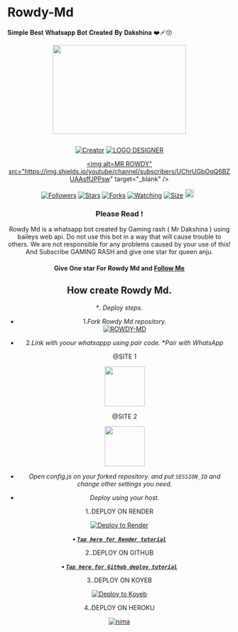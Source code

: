 # Rowdy-Md
𝐒𝐢𝐦𝐩𝐥𝐞 𝐁𝐞𝐬𝐭 𝐖𝐡𝐚𝐭𝐬𝐚𝐩𝐩 𝐁𝐨𝐭 𝐂𝐫𝐞𝐚𝐭𝐞𝐝 𝐁𝐲 𝐃𝐚𝐤𝐬𝐡𝐢𝐧𝐚 ❤️‍🩹😚
<div class = "repo" align = "center">
 
<a href = "#">
<img src = "https://i.ibb.co/zZ13BVL/9674.jpg"  width="300" height="200">
</img>
 <p align="center">
  <a href="#"><img src="http://readme-typing-svg.herokuapp.com?color=ff00ab&center=true&vCenter=true&multiline=false&lines=ROWDY+MD+WHATSAPP+BOT+MD+V2" alt="">
</p>
    <p align="center">
<a href="#"><img title="Creator" src="https://img.shields.io/badge/Creator-GAMING_RASH-red.svg?style=for-the-badge&logo=github"></a>
<a href="#"><img title="LOGO DESIGNER" src="https://img.shields.io/badge/LOGO_DESIGNER-NIKO_PAMIYA-red.svg?style=for-the-badge&logo=github"></a>

<a href = ""><img alt=MR ROWDY" src="https://img.shields.io/youtube/channel/subscribers/UChrUGbOqQ6BZUAAsffJPPsw" target="_blank" /></a>
</p>
<p align="center">
<a href="https://github.com/Mrdakshina?tab=followers"><img title="Followers" src="https://img.shields.io/github/followers/Mrdakshina?color=green&style=flat-square"></a>
<a href="https://github.com/DAKSHiNA/ROWDY_MD/stargazers/"><img title="Stars" src="https://img.shields.io/github/stars/Mrdakshina/ROWDY_MD?color=white&style=flat-square"></a>
<a href="https://github.com/Mrdakshina/ROWDY_MD/network/members"><img title="Forks" src="https://img.shields.io/github/forks/Mrdakshina/ROWDY_MD?color=yellow&style=flat-square"></a>
<a href="https://github.com/Mrdakshina/ROWDY_MD/watchers"><img title="Watching" src="https://img.shields.io/github/watchers/Mrdakshina/ROWDY_MD?label=Watchers&color=red&style=flat-square"></a>
<a href="https://github.com/Mrdakshina/ROWDY_MD"><img title="Size" src="https://img.shields.io/github/repo-size/Mrdakshina/ROWDY_MD?style=flat-square&color=darkred"></a>
<a href="https://github.com/Mrdakshina/ROWDY_MD/graphs/commit-activity"><img height="20" src="https://img.shields.io/badge/Maintained-No-red.svg"></a>&nbsp;&nbsp;

### Please Read !
Rowdy Md is a whatsapp bot created by Gaming rash ( Mr Dakshina ) using baileys web api. Do not use this bot in a way that will cause trouble to others. 
We are not responsible for any problems caused by your use of this!
And Subscribe GAMING RASH and give one star for queen anju.
</br>
#### Give One star For Rowdy Md and [Follow Me](https://github.com/Mrdakshina) 

## How create Rowdy Md.

**. Deploy steps.*
 - 1._Fork Rowdy Md repository._
    <br>
    <a href="https://github.com/Mrdakshina/ROWDY_MD/fork"><img title="ROWDY-MD" src="https://img.shields.io/badge/FORK ROWDY_Md-h?color=black&style=for-the-badge&logo=stackshare"></a>
 - 2._Link with yoour whatsappp using pair code._
   **Pair with WhatsApp*

   @SITE 1
   <p align="center">
       <a href="https://multiple-kingfisher-gamingrash-6eb80034.koyeb.app/">
         <img src="https://play-lh.googleusercontent.com/901aMQFFnVoX2T-YuJmTIwpPve_SUgMv_QSyzMSPtAqt_l0CyXN1DxfD6xXU0r2f9iM=w240-h480-rw" width="90" />
       </a>
   </p>
   
      @SITE 2
   <p align="center">
       <a href="https://mine-xh2t.onrender.com">
         <img src="https://play-lh.googleusercontent.com/901aMQFFnVoX2T-YuJmTIwpPve_SUgMv_QSyzMSPtAqt_l0CyXN1DxfD6xXU0r2f9iM=w240-h480-rw" width="90" />
       </a>
   </p>
 - _Open config.js on your forked repository. and put `SESSION_ID` and change other settings you need._
 - _Deploy using your host._
   </br>

  1..DEPLOY ON RENDER

[![Deploy to Render](https://render.com/images/deploy-to-render-button.svg)](https://render.com/deploy?repo=https://github.com/Mrdakshina/ROWDY_MD.git)

***<p align="center"> • [`Tap here for Render tutorial`](https://youtu.be/aIUe2sEmd_E?si=WiL0IMrI79GJuog9) </p>***

   2..DEPLOY ON GITHUB

***<p align="center"> • [`Tap here for Github deploy tutorial`](https://youtu.be/NHxe-ynZmGI) </p>***

   3..DEPLOY ON KOYEB

[![Deploy to Koyeb](https://www.koyeb.com/static/images/deploy/button.svg)](https://app.koyeb.com/deploy?name=Rowdy-Md-md&type=git&repository=Mrdakshina%2FROWDY_MD-MD&branch=V-2.00&builder=dockerfile&env%5BMONGODB%5D=your+mongodb+uri&env%5BSESSION_ID%5D=your+session+id&ports=8000%3Bhttp%3B%2F)

   4..DEPLOY ON HEROKU

 [![nima](https://img.shields.io/badge/Rowdy_md_deploy_on_heroku-430098?style=for-the-badge&logo=heroku&logoColor=white&buttcode=1n2i3m4a)](https://dashboard.heroku.com/new?template=https://github.com/Mrdakshina/ROWDY_MD)
